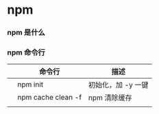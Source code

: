 # npm



### npm 是什么





### npm 命令行

|      | 命令行             | 描述               |
| ---- | ------------------ | ------------------ |
|      | npm init           | 初始化，加 -y 一键 |
|      | npm cache clean -f | npm 清除缓存       |
|      |                    |                    |

